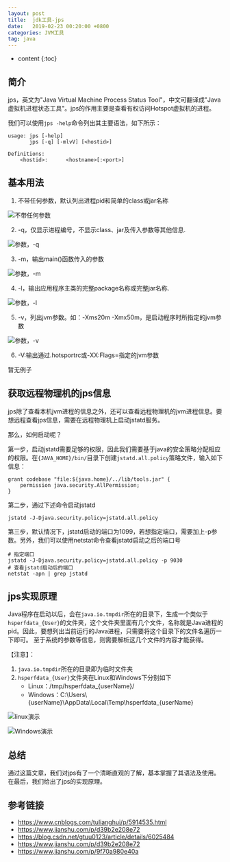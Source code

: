 ```yaml
---
layout: post
title:  jdk工具-jps
date:   2019-02-23 00:20:00 +0800
categories: JVM工具
tag: java
---
```


* content
{:toc}

## 简介

jps，英文为"Java Virtual Machine Process Status Tool"，中文可翻译成"Java虚拟机进程状态工具"。jps的作用主要是查看有权访问Hotspot虚拟机的进程。

我们可以使用`jps -help`命令列出其主要语法，如下所示：

```
usage: jps [-help]
       jps [-q] [-mlvV] [<hostid>]

Definitions:
    <hostid>:      <hostname>[:<port>]
```

## 基本用法

1. 不带任何参数，默认列出进程pid和简单的class或jar名称

![不带任何参数](https://upload-images.jianshu.io/upload_images/845143-d465e00f84158a4c.png)


2. -q，仅显示进程编号，不显示class、jar及传入参数等其他信息.

![参数，-q](https://upload-images.jianshu.io/upload_images/845143-132818c709bd4127.png)

3. -m，输出main()函数传入的参数

![参数，-m](https://upload-images.jianshu.io/upload_images/845143-95d0470146aedf28.png)

4. -l，输出应用程序主类的完整package名称或完整jar名称.

![参数，-l](https://upload-images.jianshu.io/upload_images/845143-564e79de0329e9cc.png)

5. -v，列出jvm参数。如：-Xms20m -Xmx50m，是启动程序时所指定的jvm参数

![参数，-v](https://upload-images.jianshu.io/upload_images/845143-b2caafef4c0863dd.png)

6. -V:输出通过.hotsportrc或-XX:Flags=<filename>指定的jvm参数

暂无例子

## 获取远程物理机的jps信息

jps除了查看本机jvm进程的信息之外，还可以查看远程物理机的jvm进程信息。要想远程查看jps信息，需要在远程物理机上启动jstatd服务。

那么，如何启动呢？

第一步，启动jstatd需要足够的权限，因此我们需要基于java的安全策略分配相应的权限。在`{JAVA_HOME}/bin/`目录下创建`jstatd.all.policy`策略文件，输入如下信息：

```
grant codebase "file:${java.home}/../lib/tools.jar" {
    permission java.security.AllPermission;
}
```

第二步，通过下述命令启动jstatd

```
jstatd -J-Djava.security.policy=jstatd.all.policy
```

第三步，默认情况下，jstatd启动的端口为1099，若想指定端口，需要加上-p参数。另外，我们可以使用netstat命令查看jstatd启动之后的端口号

```
# 指定端口
jstatd -J-Djava.security.policy=jstatd.all.policy -p 9030
# 查看jstatd启动后的端口
netstat -apn | grep jstatd
```

## jps实现原理

Java程序在启动以后，会在`java.io.tmpdir`所在的目录下，生成一个类似于`hsperfdata_{User}`的文件夹，这个文件夹里面有几个文件，名称就是Java进程的pid。因此，要想列出当前运行的Java进程，只需要将这个目录下的文件名遍历一下即可。 至于系统的参数等信息，则需要解析这几个文件的内容才能获得。

【注意】：

1. `java.io.tmpdir`所在的目录即为临时文件夹
2. `hsperfdata_{User}`文件夹在Linux和Windows下分别如下
    + Linux：/tmp/hsperfdata_{userName}/
    + Windows：C:\Users\\{userName}\AppData\Local\Temp\hsperfdata_{userName}

![linux演示](https://upload-images.jianshu.io/upload_images/845143-3a095371d335e6d9.png)

![Windows演示](https://upload-images.jianshu.io/upload_images/845143-0509ca024eb66b91.png)

## 总结

通过这篇文章，我们对jps有了一个清晰直观的了解，基本掌握了其语法及使用。在最后，我们给出了jps的实现原理。

## 参考链接

+ https://www.cnblogs.com/tulianghui/p/5914535.html
+ https://www.jianshu.com/p/d39b2e208e72
+ https://blog.csdn.net/gtuu0123/article/details/6025484
+ https://www.jianshu.com/p/d39b2e208e72
+ https://www.jianshu.com/p/9f70a980e40a